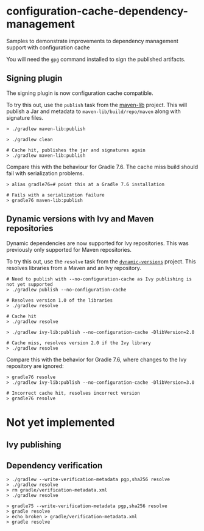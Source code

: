 # configuration-cache-dependency-management

Samples to demonstrate improvements to dependency management support with configuration cache

You will need the `gpg` command installed to sign the published artifacts.

## Signing plugin

The signing plugin is now configuration cache compatible.

To try this out, use the `publish` task from the [maven-lib](maven-lib/build.gradle.kts) project. This will
publish a Jar and metadata to `maven-lib/build/repo/maven` along with signature files.

```shell
> ./gradlew maven-lib:publish

> ./gradlew clean

# Cache hit, publishes the jar and signatures again
> ./gradlew maven-lib:publish
```

Compare this with the behaviour for Gradle 7.6. The cache miss build should fail with serialization problems.

```shell
> alias gradle76=# point this at a Gradle 7.6 installation

# Fails with a serialization failure
> gradle76 maven-lib:publish
```

## Dynamic versions with Ivy and Maven repositories

Dynamic dependencies are now supported for Ivy repositories. This was previously only supported for Maven repositories.

To try this out, use the `resolve` task from the [`dynamic-versions`](dynamic-versions/build.gradle.kts) project. This resolves libraries from
a Maven and an Ivy repository.

```shell
# Need to publish with --no-configuration-cache as Ivy publishing is not yet supported
> ./gradlew publish --no-configuration-cache

# Resolves version 1.0 of the libraries
> ./gradlew resolve

# Cache hit
> ./gradlew resolve

> ./gradlew ivy-lib:publish --no-configuration-cache -DlibVersion=2.0

# Cache miss, resolves version 2.0 if the Ivy library
> ./gradlew resolve
```

Compare this with the behavior for Gradle 7.6, where changes to the Ivy repository are ignored:

```shell
> gradle76 resolve
> ./gradlew ivy-lib:publish --no-configuration-cache -DlibVersion=3.0

# Incorrect cache hit, resolves incorrect version
> gradle76 resolve
```

# Not yet implemented

## Ivy publishing

## Dependency verification

```shell
> ./gradlew --write-verification-metadata pgp,sha256 resolve
> ./gradlew resolve
> rm gradle/verification-metadata.xml
> ./gradlew resolve
```

```shell
> gradle75 --write-verification-metadata pgp,sha256 resolve
> gradle resolve
> echo broken > gradle/verification-metadata.xml
> gradle resolve
```